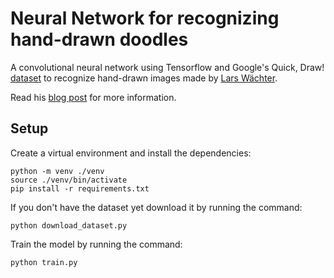 # Neural Network for recognizing hand-drawn doodles

A convolutional neural network using Tensorflow and Google's Quick, Draw! [dataset](https://github.com/googlecreativelab/quickdraw-dataset) to recognize hand-drawn images made by [Lars Wächter](https://larswaechter.dev/).

Read his [blog post](https://larswaechter.dev/blog/recognizing-hand-drawn-doodles/) for more information.

## Setup

Create a virtual environment and install the dependencies:

```
python -m venv ./venv
source ./venv/bin/activate
pip install -r requirements.txt
```

If you don't have the dataset yet download it by running the command:

```
python download_dataset.py
```

Train the model by running the command:

```
python train.py
```
